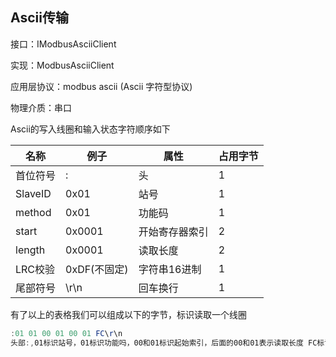 ## Ascii传输

接口：IModbusAsciiClient

实现：ModbusAsciiClient

应用层协议：modbus ascii (Ascii 字符型协议)

物理介质：串口

Ascii的写入线圈和输入状态字符顺序如下

| 名称      | 例子        | 属性      | 占用字节                          |
| ------- | --------- | ------- | ----------------------------- |
| 首位符号    | :         | 头       | 1                             |
| SlaveID | 0x01      | 站号      | 1                             |
| method  | 0x01      | 功能码     | 1                             |
| start   | 0x0001    | 开始寄存器索引 | 2                             |
| length  | 0x0001    | 读取长度    | 2 |
| LRC校验   | 0xDF(不固定) | 字符串16进制 | 1                             |
| 尾部符号    | \r\n      | 回车换行    | 1                             |

有了以上的表格我们可以组成以下的字节，标识读取一个线圈

```powershell
:01 01 00 01 00 01 FC\r\n 
头部:,01标识站号，01标识功能吗，00和01标识起始索引，后面的00和01表示读取长度 FC标识LRC（纵向冗余校验），尾部\r\n
```


